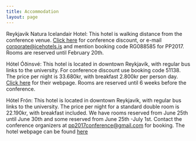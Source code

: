 ```yaml
---
title: Accommodation
layout: page
---
```


Reykjavik Natura Icelandair Hotel: This hotel is walking distance from the
conference venue. [Click here][IcelandairHotel] for conference discount, or
e-mail corporate@icehotels.is and mention booking code RG088585 for PP2017.
Rooms are reserved until February 20th.

Hótel Óðinsvé: This hotel is located in downtown Reykjavík, with regular bus
links to the university. For conference discount use booking code 51138. The
price per night is 33.680kr, with breakfast 2.800kr per person day. [Click
here][hotelodinsve] for their webpage. Rooms are reserved until 6 weeks before
the conference.

Hótel Frón: This hotel is located in downtown Reykjavík, with regular bus links
to the university. The price per night for a standard double room is 22.190kr,
with breakfast included.  We have rooms reserved from June 25th until June 30th
and some reserved from June 25th -July 1st. Contact the conference organizers at
pp2017conference@gmail.com for booking. The hotel webpage can be found
[here][hotelfron]

[IcelandairHotel]: https://gc.synxis.com/rez.aspx?Hotel=59630&Chain=15503&Dest=ICE&template=GCF&shell=GCF2&locale=en-US&arrive=6/25/2017&depart=6/26/2017&adult=2&child=0&group=PP2017_BB
[hotelodinsve]: http://www.hotelodinsve.is
[hotelfron]: http://www.hotelfron.is

